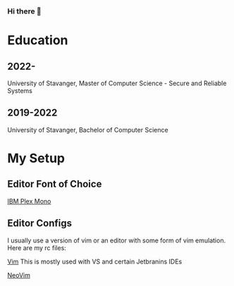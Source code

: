 ### Hi there 👋
# Education
## 2022-
University of Stavanger, Master of Computer Science - Secure and Reliable Systems
## 2019-2022
University of Stavanger, Bachelor of Computer Science
<!--
**vidarandrebo/vidarandrebo** is a ✨ _special_ ✨ repository because its `README.md` (this file) appears on your GitHub profile.

Here are some ideas to get you started:

- 🔭 I’m currently working on ...
- 🌱 I’m currently learning ...
- 👯 I’m looking to collaborate on ...
- 🤔 I’m looking for help with ...
- 💬 Ask me about ...
- 📫 How to reach me: ...
- 😄 Pronouns: ...
- ⚡ Fun fact: ...
-->
# My Setup
## Editor Font of Choice
[IBM Plex Mono](https://github.com/IBM/plex)

## Editor Configs
I usually use a version of vim or an editor with some form of vim emulation. Here are my rc files:

[Vim](.vimrc) This is mostly used with VS and certain Jetbranins IDEs

[NeoVim](init.vim)
